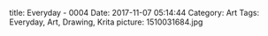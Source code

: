 title: Everyday - 0004
Date: 2017-11-07 05:14:44
Category: Art
Tags: Everyday, Art, Drawing, Krita
picture: 1510031684.jpg
